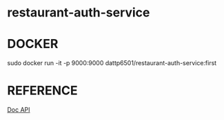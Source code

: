 # restaurant-auth-service
# DOCKER
sudo docker run -it -p 9000:9000 dattp6501/restaurant-auth-service:first
# REFERENCE
[Doc API](https://auth.api.restaurant.dattpmars.com/swagger-ui/index.html)